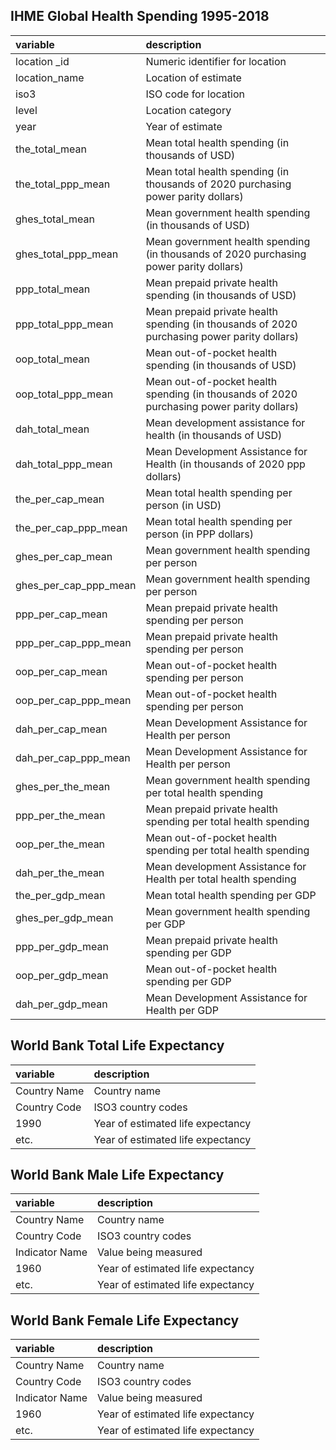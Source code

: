 ## IHME Global Health Spending 1995-2018


|variable         |description |
|:----------------|:-----------|
|location _id|Numeric identifier for location|
|location_name|Location of estimate|
|iso3|ISO code for location|
|level|Location category|
|year|Year of estimate|
|the_total_mean|Mean total health spending (in thousands of USD)|
|the_total_ppp_mean|Mean total health spending (in thousands of 2020 purchasing power parity dollars)|
|ghes_total_mean|Mean government health spending (in thousands of USD)|
|ghes_total_ppp_mean|Mean government health spending (in thousands of 2020 purchasing power parity dollars)|
|ppp_total_mean|Mean prepaid private health spending (in thousands of USD)|
|ppp_total_ppp_mean|Mean prepaid private health spending (in thousands of 2020 purchasing power parity dollars)|
|oop_total_mean|Mean out-of-pocket health spending (in thousands of USD)|
|oop_total_ppp_mean|Mean out-of-pocket health spending (in thousands of 2020 purchasing power parity dollars)|
|dah_total_mean|Mean development assistance for health (in thousands of USD)|
|dah_total_ppp_mean|Mean Development Assistance for Health (in thousands of 2020 ppp dollars)|
|the_per_cap_mean|Mean total health spending per person (in USD)|
|the_per_cap_ppp_mean|Mean total health spending per person (in PPP dollars)|
|ghes_per_cap_mean|Mean government health spending per person|
|ghes_per_cap_ppp_mean|Mean government health spending per person|
|ppp_per_cap_mean|Mean prepaid private health spending per person|
|ppp_per_cap_ppp_mean|Mean prepaid private health spending per person|
|oop_per_cap_mean|Mean out-of-pocket health spending per person|
|oop_per_cap_ppp_mean|Mean out-of-pocket health spending per person|
|dah_per_cap_mean|Mean Development Assistance for Health per person|
|dah_per_cap_ppp_mean|Mean Development Assistance for Health per person|
|ghes_per_the_mean|Mean government health spending per total health spending|
|ppp_per_the_mean|Mean prepaid private health spending per total health spending|
|oop_per_the_mean|Mean out-of-pocket health spending per total health spending|
|dah_per_the_mean|Mean development Assistance for Health per total health spending|
|the_per_gdp_mean|Mean total health spending per GDP|
|ghes_per_gdp_mean|Mean government health spending per GDP|
|ppp_per_gdp_mean|Mean prepaid private health spending per GDP|
|oop_per_gdp_mean|Mean out-of-pocket health spending per GDP|
|dah_per_gdp_mean|Mean Development Assistance for Health per GDP|

## World Bank Total Life Expectancy

|variable         |description |
|:----------------|:-----------|
|Country Name|Country name|
|Country Code|ISO3 country codes|
|1990|Year of estimated life expectancy|
|etc.|Year of estimated life expectancy|

## World Bank Male Life Expectancy

|variable         |description |
|:----------------|:-----------|
|Country Name|Country name|
|Country Code|ISO3 country codes|
|Indicator Name|Value being measured|
|1960|Year of estimated life expectancy|
|etc.|Year of estimated life expectancy|

## World Bank Female Life Expectancy

|variable         |description |
|:----------------|:-----------|
|Country Name|Country name|
|Country Code|ISO3 country codes|
|Indicator Name|Value being measured|
|1960|Year of estimated life expectancy|
|etc.|Year of estimated life expectancy|

